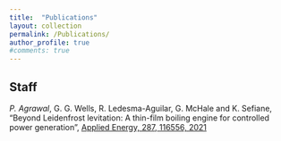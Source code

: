 ```yaml
---
title:  "Publications"
layout: collection
permalink: /Publications/
author_profile: true
#comments: true
---
```


## Staff

_*P. Agrawal*_, G. G. Wells, R. Ledesma-Aguilar, G. McHale and K. Sefiane, “Beyond Leidenfrost levitation: A thin-film boiling engine for controlled power generation”, <a href="https://www.sciencedirect.com/science/article/pii/S0306261921001045">Applied Energy, 287, 116556, 2021</a>

